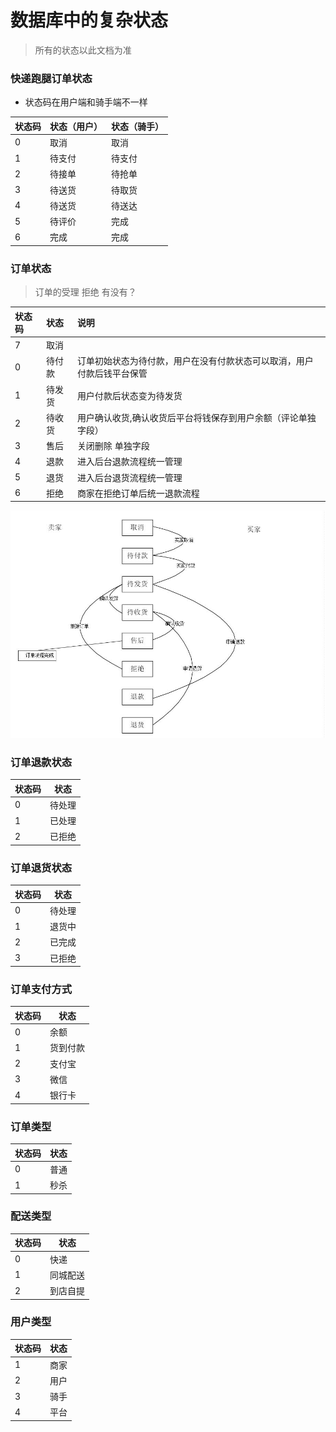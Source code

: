 # 数据库中的复杂状态

> 所有的状态以此文档为准

### 快递跑腿订单状态

* 状态码在用户端和骑手端不一样

| 状态码 | 状态（用户） | 状态（骑手） |
| :--- | :--- | :--- |
| 0 | 取消 |  取消|
| 1 | 待支付 |  待支付|
| 2 | 待接单 | 待抢单 |
| 3 | 待送货 | 待取货 |
| 4 | 待送货 | 待送达 |
| 5 | 待评价 | 完成   |
| 6 | 完成  |    完成    |

### 订单状态

> 订单的受理 拒绝 有没有？

| 状态码 | 状态|  说明|
| :--- | :---| :---|
| 7  | 取消    | |
| 0  | 待付款  | 订单初始状态为待付款，用户在没有付款状态可以取消，用户付款后钱平台保管|
| 1  | 待发货  | 用户付款后状态变为待发货 |
| 2  | 待收货  | 用户确认收货,确认收货后平台将钱保存到用户余额（评论单独字段） |
| 3  | 售后    | 关闭删除 单独字段 |
| 4  | 退款    | 进入后台退款流程统一管理|
| 5  | 退货    |进入后台退货流程统一管理|
| 6  | 拒绝    | 商家在拒绝订单后统一退款流程|



![订单流程](.imgs/order_flow.jpg)

### 订单退款状态

|状态码 | 状态|
|---| --- |
| 0 |待处理 |
| 1 |已处理|
| 2 |已拒绝|

### 订单退货状态

|状态码 | 状态|
|---| --- |
| 0 |待处理 |
| 1 |退货中|
| 2 |已完成|
| 3 |已拒绝|

### 订单支付方式

|状态码 | 状态|
|---| --- |
| 0 |余额 |
| 1 |货到付款|
| 2 |支付宝|
| 3 |微信|
| 4 |银行卡|

### 订单类型

|状态码 | 状态|
|---| --- |
| 0 |普通 |
| 1 |秒杀 |

### 配送类型

|状态码 | 状态|
|---| --- |
| 0 |快递 |
| 1 |同城配送 |
| 2 |到店自提 |

### 用户类型

|状态码 | 状态|
|---| --- |
| 1 |商家 |
| 2 |用户 |
| 3 |骑手 |
| 4 |平台 |
